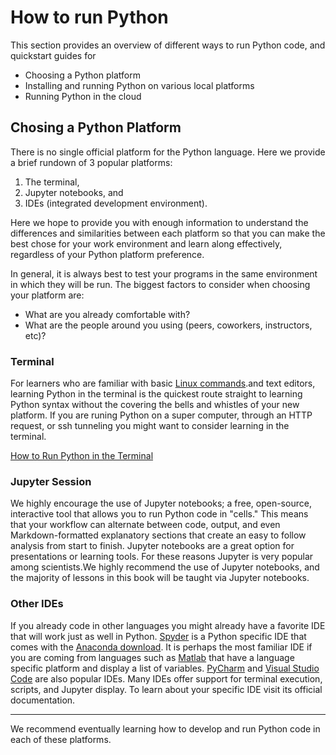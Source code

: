 # How to run Python

This section provides an overview of different ways to run Python code, and quickstart guides for

- Choosing a Python platform
- Installing and running Python on various local platforms
- Running Python in the cloud

## Chosing a Python Platform

There is no single official platform for the Python language. Here we provide a brief rundown of 3 popular platforms:

1. The terminal,
2. Jupyter notebooks, and
3. IDEs (integrated development environment).

Here we hope to provide you with enough information to understand the differences and similarities between each platform so that you can make the best chose for your work environment and learn along effectively, regardless of your Python platform preference.

In general, it is always best to test your programs in the same environment in which they will be run. The biggest factors to consider when choosing your platform are:

- What are you already comfortable with?
- What are the people around you using (peers, coworkers, instructors, etc)?

### Terminal

For learners who are familiar with basic [Linux commands](https://cheatography.com/davechild/cheat-sheets/linux-command-line/).and text editors, learning Python in the terminal is the quickest route straight to learning Python syntax without the covering the bells and whistles of your new platform. If you are runing Python on a super computer, through an HTTP request, or ssh tunneling you might want to consider learning in the terminal.

[How to Run Python in the Terminal](terminal.md)

### Jupyter Session

We highly encourage the use of Jupyter notebooks; a free, open-source, interactive tool that allows you to run Python code in "cells." This means that your workflow can alternate between code, output, and even Markdown-formatted explanatory sections that create an easy to follow analysis from start to finish. Jupyter notebooks are a great option for presentations or learning tools. For these reasons Jupyter is very popular among scientists.We highly recommend the use of Jupyter notebooks, and the majority of lessons in this book will be taught via Jupyter notebooks.

### Other IDEs

If you already code in other languages you might already have a favorite IDE that will work just as well in Python. [Spyder](https://www.spyder-ide.org) is a Python specific IDE that comes with the [Anaconda download](https://www.anaconda.com/products/individual). It is perhaps the most familiar IDE if you are coming from languages such as [Matlab](https://www.mathworks.com/products/matlab.html) that have a language specific platform and display a list of variables. [PyCharm](https://www.jetbrains.com/pycharm/) and [Visual Studio Code](https://code.visualstudio.com) are also popular IDEs. Many IDEs offer support for terminal execution, scripts, and Jupyter display. To learn about your specific IDE visit its official documentation.

---

We recommend eventually learning how to develop and run Python code in each of these platforms.
